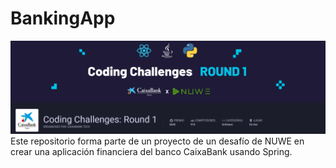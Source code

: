 # BankingApp
<img src="https://github.com/gonzalo16/BankingApp/blob/main/Backend.png"></img>
Este repositorio forma parte de un proyecto de un desafío de NUWE en crear una aplicación financiera del banco CaixaBank usando Spring.
